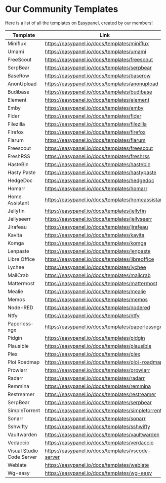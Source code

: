 # Our Community Templates
Here is a list of all the templates on Easypanel, created by our members!

| **Template**              | **Link**                                          |
|---------------------------|---------------------------------------------------|
| Miniflux                  | https://easypanel.io/docs/templates/miniflux      |
| Umami                     | https://easypanel.io/docs/templates/umami         |
| FreeScout                 | https://easypanel.io/docs/templates/freescout     |
| SerpBear                  | https://easypanel.io/docs/templates/serpbear      |
| BaseRow                   | https://easypanel.io/docs/templates/baserow       |
| AnonUpload                | https://easypanel.io/docs/templates/anonupload    |
| Budibase                  | https://easypanel.io/docs/templates/budibase      |
| Element                   | https://easypanel.io/docs/templates/element       |
| Emby                      | https://easypanel.io/docs/templates/emby          |
| Fider                     | https://easypanel.io/docs/templates/fider         |
| Filezilla                 | https://easypanel.io/docs/templates/filezilla     |
| Firefox                   | https://easypanel.io/docs/templates/firefox       |
| Flarum                    | https://easypanel.io/docs/templates/flarum        |
| Freescout                 | https://easypanel.io/docs/templates/freescout     |
| FreshRSS                  | https://easypanel.io/docs/templates/freshrss      |
| HasteBin                  | https://easypanel.io/docs/templates/hastebin      |
| Hasty Paste               | https://easypanel.io/docs/templates/hastypaste    |
| HedgeDoc                  | https://easypanel.io/docs/templates/hedgedoc      |
| Homarr                    | https://easypanel.io/docs/templates/homarr        |
| Home Assistant            | https://easypanel.io/docs/templates/homeassistant |
| Jellyfin                  | https://easypanel.io/docs/templates/jellyfin      |
| Jellyseerr                | https://easypanel.io/docs/templates/jellyseerr    |
| Jirafeau                  | https://easypanel.io/docs/templates/jirafeau      |
| Kavita                    | https://easypanel.io/docs/templates/kavita        |
| Komga                     | https://easypanel.io/docs/templates/komga         |
| Lenpaste                  | https://easypanel.io/docs/templates/lenpaste      |
| Libre Office              | https://easypanel.io/docs/templates/libreoffice   |
| Lychee                    | https://easypanel.io/docs/templates/lychee        |
| MailCrab                  | https://easypanel.io/docs/templates/mailcrab      |
| Mattermost                | https://easypanel.io/docs/templates/mattermost    |
| Mealie                    | https://easypanel.io/docs/templates/mealie        |
| Memos                     | https://easypanel.io/docs/templates/memos         |
| Node-RED                  | https://easypanel.io/docs/templates/nodered       |
| Ntfy                      | https://easypanel.io/docs/templates/ntfy          |
| Paperless-ngx             | https://easypanel.io/docs/templates/paperlessngx  |
| Pidgin                    | https://easypanel.io/docs/templates/pidgin        |
| Plausible                 | https://easypanel.io/docs/templates/plausible     |
| Plex                      | https://easypanel.io/docs/templates/plex          |
| Ploi Roadmap              | https://easypanel.io/docs/templates/ploi-roadmap  |
| Prowlarr                  | https://easypanel.io/docs/templates/prowlarr      |
| Radarr                    | https://easypanel.io/docs/templates/radarr        |
| Remmina                   | https://easypanel.io/docs/templates/remmina       |
| Restreamer                | https://easypanel.io/docs/templates/restreamer    |
| SerpBear                  | https://easypanel.io/docs/templates/serpbear      |
| SimpleTorrent             | https://easypanel.io/docs/templates/simpletorrent |
| Sonarr                    | https://easypanel.io/docs/templates/sonarr        |
| Sshwifty                  | https://easypanel.io/docs/templates/sshwifty      |
| Vaultwarden               | https://easypanel.io/docs/templates/vaultwarden   |
| Vedaccio                  | https://easypanel.io/docs/templates/verdaccio     |
| Visual Studio Code Server | https://easypanel.io/docs/templates/vscode-server |
| Weblate                   | https://easypanel.io/docs/templates/weblate       |
| Wg-easy                   | https://easypanel.io/docs/templates/wg-easy       |
